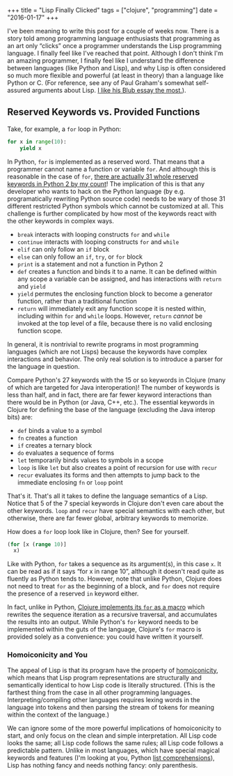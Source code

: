+++
title = "Lisp Finally Clicked"
tags = ["clojure", "programming"]
date = "2016-01-17"
+++

I've been meaning to write this post for a couple of weeks now.
There is a story told among programming language enthusiasts that
programming as an art only &ldquo;clicks&rdquo; once a programmer understands
the Lisp programming language.
I finally feel like I've reached that point.
Although I don't think I'm an amazing
programmer, I finally feel like I understand the difference between
languages (like Python and Lisp), and why Lisp is often considered
so much more flexible
and powerful (at least in theory) than a language like Python or C.
(For reference, see any of Paul Graham's somewhat self-assured arguments
about Lisp. [I like his Blub essay the most.](http://www.paulgraham.com/avg.html)).

## Reserved Keywords vs. Provided Functions

Take, for example, a `for` loop in Python:

```` python
for x in range(10):
    yield x
````

In Python, `for` is implemented as a reserved word. That means that a
programmer cannot name a function or variable `for`. And although this is
reasonable in the case of `for`,
[there are actually 31 whole reserved keywords in Python 2 by my count](https://docs.python.org/2/reference/lexical_analysis.html#keywords)!
The implication of this is that any developer who wants to hack on the Python
language (by e.g. programatically rewriting Python source code)
needs to be wary of those 31 different restricted Python
symbols which cannot be customized at all. This challenge is further
complicated by how most of the keywords react with the other keywords in
complex ways.

* `break` interacts with looping constructs `for` and `while`
* `continue` interacts with looping constructs `for` and `while`
* `elif` can only follow an `if` block
* `else` can only follow an `if`, `try`, or `for` block
* `print` is a statement and not a function in Python 2
* `def` creates a function and binds it to a name. 
  It can be defined within any scope a variable can be assigned,
  and has interactions with `return` and `yield`
* `yield` permutes the enclosing function block to become a generator
  function, rather than a traditional function
* `return` will immediately exit any function scope it is nested within,
  including within `for` and `while` loops. However, `return` *cannot*
  be invoked at the top level of a file, because there is no valid enclosing
  function scope.

In general, it is nontrivial to rewrite programs 
in most programming languages
(which are not Lisps) because the keywords have
complex interactions and behavior. The only
real solution is to introduce a parser for
the language in question.

Compare Python's 27 keywords with the 15 or so keywords in Clojure
(many of which are targeted for Java interoperation)! The number of keywords
is less than half, and in fact, there are far fewer keyword interactions than
there would be in Python (or Java, C++, etc.). The essential keywords in
Clojure for defining the base of the language (excluding the Java interop bits)
are:

* `def` binds a value to a symbol
* `fn` creates a function
* `if` creates a ternary block
* `do` evaluates a sequence of forms
* `let` temporarily binds values to symbols in a scope
* `loop` is like `let` but also creates a point of recursion for use with 
  `recur`
* `recur` evaluates its forms and then attempts to jump back to the immediate
  enclosing `fn` or `loop` point

That's it. That's all it takes to define the language semantics of a Lisp.
Notice that 5 of the 7 special keywords in Clojure don't even care about the
other keywords. `loop` and `recur` have special semantics with each other, but
otherwise, there are far fewer global, arbitrary keywords to memorize.

How does a `for` loop look like in Clojure, then? See for yourself.

```` clojure
(for [x (range 10)]
  x)
````

Like with Python, `for` takes a sequence as its argument(s), in this case `x`.
It can be read as if it says &ldquo;for x in range 10&rdquo;, although it
doesn't read quite as fluently as Python tends to. However, note that unlike
Python, Clojure does not need to treat `for` as the beginning of a block, and
`for` does not require the presence of a reserved `in` keyword either.

In fact, unlike in Python,
[Clojure implements its `for` as a macro](https://github.com/clojure/clojure/blob/clojure-1.7.0/src/clj/clojure/core.clj#L4444-L4529)
which rewrites the sequence iteration as a recursive traversal, and accumulates
the results into an output. While Python's `for` keyword needs to be
implemented within the guts of the language, Clojure's `for` macro is provided
solely as a convenience: you could have written it yourself.

### Homoiconicity and You

The appeal of Lisp is that its program have the property of
[homoiconicity](https://en.wikipedia.org/wiki/Homoiconicity), which means that
Lisp program representations are structurally and semantically identical to
how Lisp code is literally structured.
(This is the farthest thing from the case in all other programming languages.
Interpreting/compiling other languages requires lexing words in the language
into tokens and then parsing the stream of tokens for meaning within the
context of the language.)

We can
ignore some of the more powerful implications of homoiconicity to start,
and only focus on the clean and simple interpretation.
All Lisp code looks the same; 
all Lisp code follows the same rules;
all Lisp code follows a predictable pattern.
Unlike in most languages, which have special magical keywords and
features (I'm looking at you, Python 
[list comprehensions](https://docs.python.org/2/tutorial/datastructures.html#list-comprehensions)), Lisp has nothing
fancy and needs nothing fancy: only parenthesis.
